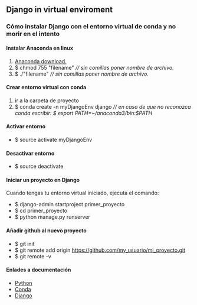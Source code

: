 ## Django in virtual enviroment
### Cómo instalar Django con el entorno virtual de conda y no morir en el intento

#### Instalar Anaconda en linux
1. [Anaconda download.](https://www.anaconda.com/download/)
2. $ chmod 755 "filename" *// sin comillas poner nombre de archivo.*
3. $ ./"filename" *// sin comillas poner nombre de archivo.*

#### Crear entorno virtual con conda
1. ir a la carpeta de proyecto
2. $ conda create -n myDjangoEnv django *// en caso de que no reconozca conda escribir: $ export PATH=~/anaconda3/bin:$PATH*

#### Activar entorno
- $ source activate myDjangoEnv

#### Desactivar entorno
- $ source deactivate

#### Iniciar un proyecto en Django
Cuando tengas tu entorno virtual iniciado, ejecuta el comando:
- $ django-admin startproject primer_proyecto
- $ cd primer_proyecto
- $ python manage.py runserver

#### Añadir github al nuevo proyecto
- $ git init
- $ git remote add origin https://github.com/my_usuario/mi_proyecto.git
- $ git remote -v

#### Enlades a documentación
- [Python](https://docs.python.org/3/index.html)
- [Conda](https://conda.io/docs/)
- [Django](https://docs.djangoproject.com/en/2.0/)
